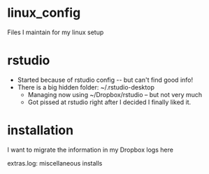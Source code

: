 # linux_config

Files I maintain for my linux setup

rstudio
=======
* Started because of rstudio config -- but can't find good info!
* There is a big hidden folder: ~/.rstudio-desktop
	* Managing now using ~/Dropbox/rstudio – but not very much
	* Got pissed at rstudio right after I decided I finally liked it.

installation
============

I want to migrate the information in my Dropbox logs here

extras.log: miscellaneous installs


